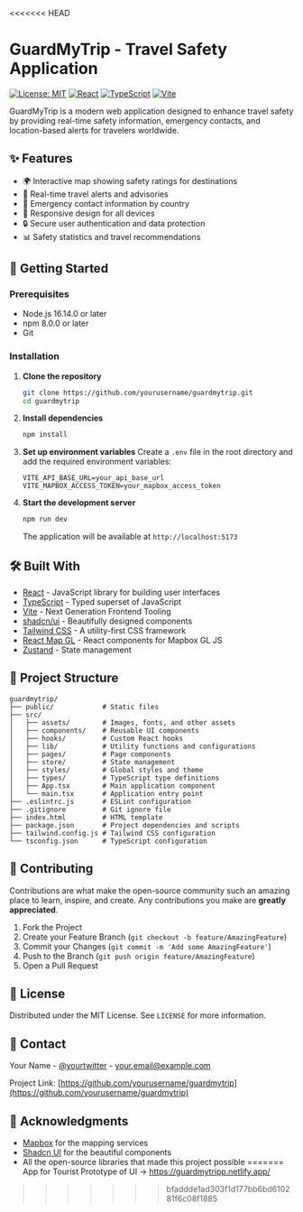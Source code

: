 <<<<<<< HEAD
# GuardMyTrip - Travel Safety Application

[![License: MIT](https://img.shields.io/badge/License-MIT-yellow.svg)](https://opensource.org/licenses/MIT)
[![React](https://img.shields.io/badge/React-18.2.0-blue.svg)](https://reactjs.org/)
[![TypeScript](https://img.shields.io/badge/TypeScript-5.0.0-3178C6.svg)](https://www.typescriptlang.org/)
[![Vite](https://img.shields.io/badge/Vite-4.4.5-646CFF.svg)](https://vitejs.dev/)

GuardMyTrip is a modern web application designed to enhance travel safety by providing real-time safety information, emergency contacts, and location-based alerts for travelers worldwide.

## ✨ Features

- 🌍 Interactive map showing safety ratings for destinations
- 🔔 Real-time travel alerts and advisories
- 🚨 Emergency contact information by country
- 📱 Responsive design for all devices
- 🔒 Secure user authentication and data protection
- 📊 Safety statistics and travel recommendations

## 🚀 Getting Started

### Prerequisites

- Node.js 16.14.0 or later
- npm 8.0.0 or later
- Git

### Installation

1. **Clone the repository**
   ```bash
   git clone https://github.com/yourusername/guardmytrip.git
   cd guardmytrip
   ```

2. **Install dependencies**
   ```bash
   npm install
   ```

3. **Set up environment variables**
   Create a `.env` file in the root directory and add the required environment variables:
   ```env
   VITE_API_BASE_URL=your_api_base_url
   VITE_MAPBOX_ACCESS_TOKEN=your_mapbox_access_token
   ```

4. **Start the development server**
   ```bash
   npm run dev
   ```
   The application will be available at `http://localhost:5173`

## 🛠 Built With

- [React](https://reactjs.org/) - JavaScript library for building user interfaces
- [TypeScript](https://www.typescriptlang.org/) - Typed superset of JavaScript
- [Vite](https://vitejs.dev/) - Next Generation Frontend Tooling
- [shadcn/ui](https://ui.shadcn.com/) - Beautifully designed components
- [Tailwind CSS](https://tailwindcss.com/) - A utility-first CSS framework
- [React Map GL](https://visgl.github.io/react-map-gl/) - React components for Mapbox GL JS
- [Zustand](https://github.com/pmndrs/zustand) - State management

## 📂 Project Structure

```
guardmytrip/
├── public/            # Static files
├── src/
│   ├── assets/        # Images, fonts, and other assets
│   ├── components/    # Reusable UI components
│   ├── hooks/         # Custom React hooks
│   ├── lib/           # Utility functions and configurations
│   ├── pages/         # Page components
│   ├── store/         # State management
│   ├── styles/        # Global styles and theme
│   ├── types/         # TypeScript type definitions
│   ├── App.tsx        # Main application component
│   └── main.tsx       # Application entry point
├── .eslintrc.js       # ESLint configuration
├── .gitignore         # Git ignore file
├── index.html         # HTML template
├── package.json       # Project dependencies and scripts
├── tailwind.config.js # Tailwind CSS configuration
└── tsconfig.json      # TypeScript configuration
```

## 🤝 Contributing

Contributions are what make the open-source community such an amazing place to learn, inspire, and create. Any contributions you make are **greatly appreciated**.

1. Fork the Project
2. Create your Feature Branch (`git checkout -b feature/AmazingFeature`)
3. Commit your Changes (`git commit -m 'Add some AmazingFeature'`)
4. Push to the Branch (`git push origin feature/AmazingFeature`)
5. Open a Pull Request

## 📄 License

Distributed under the MIT License. See `LICENSE` for more information.

## 📧 Contact

Your Name - [@yourtwitter](https://twitter.com/yourtwitter) - your.email@example.com

Project Link: [https://github.com/yourusername/guardmytrip](https://github.com/yourusername/guardmytrip)

## 🙏 Acknowledgments

- [Mapbox](https://www.mapbox.com/) for the mapping services
- [Shadcn UI](https://ui.shadcn.com/) for the beautiful components
- All the open-source libraries that made this project possible
=======
App for Tourist Prototype of UI -> https://guardmytripp.netlify.app/
>>>>>>> bfaddde1ad303f1d177bb6bd610281f6c08f1885
